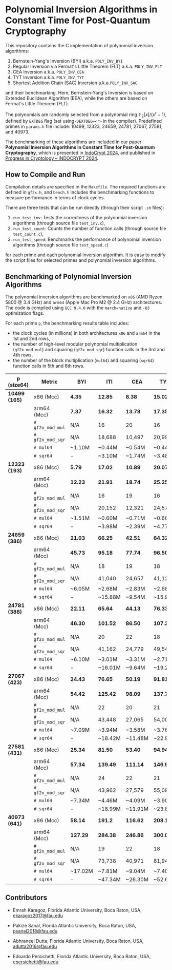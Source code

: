 # Polynomial Inversion Algorithms in Constant Time for Post-Quantum Cryptography

This repository contains the C implementation of polynomial inversion algorithms:
1. Bernstein-Yang's Inversion (BYI) a.k.a. `POLY_INV_BYI`
2. Regular Inversion via Fermat's Little Theorem (FLT) a.k.a. `POLY_INV_FLT`
3. CEA Inversion a.k.a. `POLY_INV_CEA`
4. TYT Inversion a.k.a. `POLY_INV_TYT`
5. Shortest Addition Chain (SAC) Inversion a.k.a.`POLY_INV_SAC`

and their benchmarking. Here, Bernstein-Yang's Inversion is based on Extended Euclidean Algorithm (EEA), while the others are based on Fermat's Little Theorem (FLT). 

The polynomials are randomly selected from a polynomial ring $\mathbb{F}_2[x] / (x^r - 1)$, defined by `EXTDEG` flag (set using`-DEXTDEG=<r>` in the compiler). Predefined primes in `params.h` file include: 10499, 12323, 24659, 24781, 27067, 27581, and 40973.

The benchmarking of these algorithms are included in our paper **Polynomial Inversion Algorithms in Constant Time for Post-Quantum Cryptography**, which is presented in [IndoCrypt 2024](https://setsindia.in/indocrypt2024/indocrypt), and published in [Progress in Cryptology – INDOCRYPT 2024](https://link.springer.com/chapter/10.1007/978-3-031-80311-6_12).


## How to Compile and Run
Compilation details are specified in the `Makefile`. The required functions are defined in `gf2x.h`, and `bench.h` includes the benchmarking functions to measure performance in terms of clock cycles.

There are three tests that can be run directly (through their script `.sh` files):

1. `run_test_inv`: Tests the correctness of the polynomial inversion algorithms (through source file `test_inv.c`), 
2. `run_test_count`: Counts the number of function calls (through source file `test_count.c`),
3. `run_test_speed`: Benchmarks the performance of polynomial inversion algorithms (through source file `test_speed.c`)

for each prime and each polynomial inversion algorithm. It is easy to modify the script files for selected primes and polynomial inversion algorithms.

## Benchmarking of Polynomial Inversion Algorithms
 
The polynomial inversion algorithms are benchmarked on
`x86` (AMD Ryzen 5800 @ 3.4 GHz) and `arm64` (Apple Mac Pro M2 @ 2.4 GHz)
architectures. The code is compiled using `GCC 9.4.0` with the `march=native` and `-O3` optimization flags. 

For each prime `p`, the benchmarking results table includes:
- the clock cycles (in millions) in both architectures `x86` and `arm64` in the 1st and 2nd rows,
- the number of high-level modular polynomial multiplication (`gf2x_mod_mul`) and squaring (`gf2x_mod_sqr`) function calls in the 3rd and 4th rows,
- the number of the block multiplication (`mul64`) and squaring (`sqr64`) function calls in 5th and 6th rows.

 
| **p (size64)** | **Metric**              | **BYI**      | **ITI**      | **CEA**      | **TYT**      | **SAC**      |
|-----------------|-------------------------|--------------|--------------|--------------|--------------|--------------|
| **10499 (165)** | x86 (Mcc)          | **4.35**     | **12.85**    | **8.38**     | **15.02**    | **7.66**     |
|                 | arm64 (Mcc)       | **7.37**     | **16.32**    | **13.78**    | **17.35**    | **12.02**    |
|                 | `# gf2x_mod_mul`       | N/A          | 16           | 20           | 16           | 16           |
|                 | `# gf2x_mod_sqr`       | N/A          | 18,688       | 10,497       | 20,992       | 10,538       |
|                 | `# mul64`              | ~1.10M       | ~0.44M       | ~0.54M       | ~0.44M       | ~0.44M       |
|                 | `# sqr64`              | -            | ~3.10M       | ~1.74M       | ~3.48M       | ~1.75M       |
| **12323 (193)** | x86 (Mcc)          | **5.79**     | **17.02**    | **10.89**    | **20.07**    | **10.93**    |
|                 | arm64 (Mcc)       | **12.23**    | **21.91**    | **18.74**    | **25.25**    | **16.92**    |
|                 | `# gf2x_mod_mul`       | N/A          | 16           | 19           | 16           | 16           |
|                 | `# gf2x_mod_sqr`       | N/A          | 20,152       | 12,321       | 24,578       | 12,369       |
|                 | `# mul64`              | ~1.51M       | ~0.60M       | ~0.71M       | ~0.60M       | ~0.60M       |
|                 | `# sqr64`              | -            | ~3.98M       | ~2.39M       | ~4.77M       | ~2.40M       |
| **24659 (386)** | x86 (Mcc)          | **21.03**    | **66.25**    | **42.51**    | **64.32**    | **42.61**    |
|                 | arm64 (Mcc)       | **45.73**    | **95.18**    | **77.74**    | **96.50**    | **77.88**    |
|                 | `# gf2x_mod_mul`       | N/A          | 18           | 19           | 18           | 19           |
|                 | `# gf2x_mod_sqr`       | N/A          | 41,040       | 24,657       | 41,121       | 24,739       |
|                 | `# mul64`              | ~6.05M       | ~2.68M       | ~2.83M       | ~2.68M       | ~2.83M       |
|                 | `# sqr64`              | -            | ~15.88M      | ~9.54M       | ~15.91M      | ~9.57M       |
| **24781 (388)** | x86 (Mcc)          | **22.11**    | **65.64**    | **44.13**    | **76.33**    | **42.18**    |
|                 | arm64 (Mcc)       | **46.30**    | **101.52**   | **86.50**    | **107.21**   | **80.28**    |
|                 | `# gf2x_mod_mul`       | N/A          | 20           | 22           | 18           | 19           |
|                 | `# gf2x_mod_sqr`       | N/A          | 41,162       | 24,779       | 49,542       | 25,091       |
|                 | `# mul64`              | ~6.10M       | ~3.01M       | ~3.31M       | ~2.71M       | ~2.86M       |
|                 | `# sqr64`              | -            | ~16.01M      | ~9.64M       | ~19.27M      | ~9.76M       |
| **27067 (423)** | x86 (Mcc)          | **24.43**    | **76.65**    | **50.19**    | **91.81**    | **51.94**    |
|                 | arm64 (Mcc)       | **54.42**    | **125.42**   | **98.09**    | **137.71**   | **101.62**   |
|                 | `# gf2x_mod_mul`       | N/A          | 22           | 20           | 21           | 20           |
|                 | `# gf2x_mod_sqr`       | N/A          | 43,448       | 27,065       | 54,002       | 27,337       |
|                 | `# mul64`              | ~7.09M       | ~3.94M       | ~3.58M       | ~3.76M       | ~3.58M       |
|                 | `# sqr64`              | -            | ~18.42M      | ~11.48M      | ~22.90M      | ~11.59M       |
| **27581 (431)** | x86 (Mcc)          | **25.34**    | **81.50**    | **53.40**    | **94.94**    | **53.40**    |
|                 | arm64 (Mcc)       | **57.34**    | **139.49**   | **111.14**   | **146.93**   | **103.03**   |
|                 | `# gf2x_mod_mul`       | N/A          | 24           | 22           | 21           | 20           |
|                 | `# gf2x_mod_sqr`       | N/A          | 43,962       | 27,579       | 55,094       | 27,850       |
|                 | `# mul64`              | ~7.34M       | ~4.46M       | ~4.09M       | ~3.90M       | ~3.72M       |
|                 | `# sqr64`              | -            | ~18.99M      | ~11.91M      | ~23.80M      | ~12.03M       |
| **40973 (641)** | x86 (Mcc)          | **58.14**    | **191.2**    | **116.62**   | **208.12**   | **113.43**   |
|                 | arm64 (Mcc)       | **127.29**   | **284.38**   | **246.86**   | **300.02**   | **217.01**   |
|                 | `# gf2x_mod_mul`       | N/A          | 19           | 22           | 18           | 18           |
|                 | `# gf2x_mod_sqr`       | N/A          | 73,738       | 40,971       | 81,940       | 40,983       |
|                 | `# mul64`              | ~17.02M      | ~7.81M       | ~9.04M       | ~7.40M       | ~7.40M       |
|                 | `# sqr64`              | -            | ~47.34M      | ~26.30M      | ~52.61M      | ~26.31M      |

## Contributors
 
- Emrah Karagoz, Florida Atlantic University, Boca Raton, USA, [ekaragoz2017@fau.edu](mailto:ekaragoz2017@fau.edu)

- Pakize Sanal, Florida Atlantic University, Boca Raton, USA, [psanal2018@fau.edu](mailto:psanal2018@fau.edu)

- Abhraneel Dutta, Florida Atlantic University, Boca Raton, USA, [adutta2016@fau.edu](mailto:adutta2016@fau.edu)

- Edoardo Persichetti, Florida Atlantic University, Boca Raton, USA, [epersichetti@fau.edu](mailto:epersichetti@fau.edu)

 